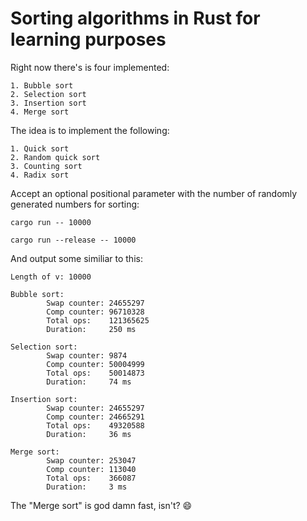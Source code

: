 # Sorting algorithms in Rust for learning purposes

Right now there's is four implemented:

    1. Bubble sort
    2. Selection sort
    3. Insertion sort
    4. Merge sort

The idea is to implement the following:

    1. Quick sort
    2. Random quick sort
    3. Counting sort
    4. Radix sort

Accept an optional positional parameter with the number of randomly generated numbers for sorting:

```
cargo run -- 10000
```

```
cargo run --release -- 10000
```

And output some similiar to this:

```
Length of v: 10000

Bubble sort:
        Swap counter: 24655297
        Comp counter: 96710328
        Total ops:    121365625
        Duration:     250 ms

Selection sort:
        Swap counter: 9874
        Comp counter: 50004999
        Total ops:    50014873
        Duration:     74 ms

Insertion sort:
        Swap counter: 24655297
        Comp counter: 24665291
        Total ops:    49320588
        Duration:     36 ms

Merge sort:
        Swap counter: 253047
        Comp counter: 113040
        Total ops:    366087
        Duration:     3 ms

```

The "Merge sort" is god damn fast, isn't? :smile:
